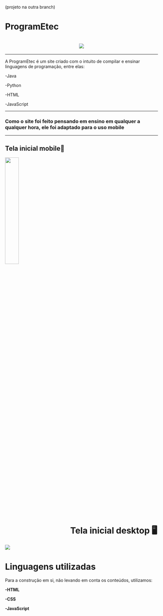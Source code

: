 (projeto na outra branch)
# ProgramEtec

<h1 align = "center">
    <img src = "https://ik.imagekit.io/wehu5dn0m/logo-branca.svg?ik-sdk-version=javascript-1.4.3&updatedAt=1673622487621">
</h1>
<hr>

A ProgramEtec é um site criado com o intuito de compilar e ensinar linguagens de programação, entre elas:

-Java

-Python

-HTML

-JavaScript
<hr>

###  Como o site foi feito pensando em ensino em qualquer a qualquer hora, ele foi adaptado para o uso mobile 
<Hr>


## Tela inicial mobile📱


<img src="https://ik.imagekit.io/wehu5dn0m/telaMobile-1.PNG?ik-sdk-version=javascript-1.4.3&updatedAt=1673623156519" width = 30%>

    
    
<h1 align = "right"> Tela inicial desktop 🖥️ </h1>
    
<img src="https://ik.imagekit.io/wehu5dn0m/telaPc-1.PNG?ik-sdk-version=javascript-1.4.3&updatedAt=1673623713849" >
    

# Linguagens utilizadas    

Para a construção em si, não levando em conta os conteúdos, utilizamos:
    
<b>-HTML</b>
    
<b>-CSS</b>
    
<b>-JavaScript</b>
    
    
    

